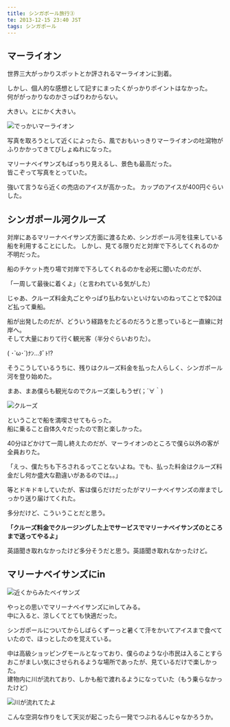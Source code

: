 ```yaml
---
title: シンガポール旅行③
te: 2013-12-15 23:40 JST
tags: シンガポール
---
```



## マーライオン

世界三大がっかりスポットとか評されるマーライオンに到着。

しかし、個人的な感想として記すにまったくがっかりポイントはなかった。  
何ががっかりなのかさっぱりわからない。

大きい。とにかく大きい。

![でっかいマーライオン](malion.jpg)

写真を取ろうとして近くによったら、風でおもいっきりマーライオンの吐瀉物がふりかかってきてびしょぬれになった。

マリーナベイサンズもばっちり見えるし、景色も最高だった。  
皆こぞって写真をとっていた。

強いて言うなら近くの売店のアイスが高かった。
カップのアイスが400円ぐらいした。


## シンガポール河クルーズ

対岸にあるマリーナベイサンズ方面に渡るため、シンガポール河を往来している船を利用することにした。
しかし、見てる限りだと対岸で下ろしてくれるのか不明だった。

船のチケット売り場で対岸で下ろしてくれるのかを必死に聞いたのだが、

「一周して最後に着くよ」（と言われている気がした）

じゃあ、クルーズ料金丸ごとやっぱり払わないといけないのねってことで$20ほど払って乗船。

船が出発したのだが、どういう経路をたどるのだろうと思っていると一直線に対岸へ。  
そして大量におりて行く観光客（半分ぐらいおりた）。

( ･`ω･´)ﾅﾝ…ﾀﾞﾄ!?

そうこうしているうちに、残りはクルーズ料金を払った人らしく、シンガポール河を登り始めた。

まあ、まあ僕らも観光なのでクルーズ楽しもうぜ(；´∀｀)

![クルーズ](cruise.jpg)

ということで船を満喫させてもらった。  
船に乗ること自体久々だったので割と楽しかった。

40分ほどかけて一周し終えたのだが、マーライオンのところで僕ら以外の客が全員おりた。

「えっ、僕たちも下ろされるってことないよね。でも、払った料金はクルーズ料金だし何か盛大な勘違いがあるのでは。。」

等とドキドキしていたが、客は僕らだけだったがマリーナベイサンズの岸までしっかり送り届けてくれた。

多分だけど、こういうことだと思う。

<strong>「クルーズ料金でクルージングした上でサービスでマリーナベイサンズのところまで送ってやるよ」</strong>

英語聞き取れなかったけど多分そうだと思う。英語聞き取れなかったけど。


## マリーナベイサンズにin

![近くからみたベイサンズ](bay2.jpg)

やっとの思いでマリーナベイサンズにinしてみる。  
中に入ると、涼しくてとても快適だった。

シンガポールについてからしばらくずーっと暑くて汗をかいてアイスまで食べていたので、ほっとしたのを覚えている。

中は高級ショッピングモールとなっており、僕らのような小市民は入ることすらおこがましい気にさせられるような場所であったが、見ているだけで楽しかった。  
建物内に川が流れており、しかも船で渡れるようになっていた（もう乗らなかったけど）

![川が流れてたよ](bay1.jpg)

こんな空洞な作りをして天災が起こったら一発でつぶれるんじゃなかろうか。


